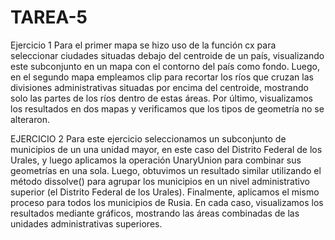 # TAREA-5
Ejercicio 1
Para el primer mapa se hizo uso de la función cx para seleccionar ciudades situadas debajo del centroide de un país, visualizando este subconjunto en un mapa con el contorno del país como fondo. Luego, en el segundo mapa empleamos clip para recortar los ríos que cruzan las divisiones administrativas situadas por encima del centroide, mostrando solo las partes de los ríos dentro de estas áreas. Por último, visualizamos los resultados en dos mapas y verificamos que los tipos de geometría no se alteraron.

EJERCICIO 2
Para este ejercicio seleccionamos un subconjunto de municipios de un una unidad mayor, en este caso del Distrito Federal de los Urales, y luego aplicamos la operación UnaryUnion para combinar sus geometrías en una sola. Luego, obtuvimos un resultado similar utilizando el método dissolve() para agrupar los municipios en un nivel administrativo superior (el Distrito Federal de los Urales). Finalmente, aplicamos el mismo proceso para todos los municipios de Rusia. En cada caso, visualizamos los resultados mediante gráficos, mostrando las áreas combinadas de las unidades administrativas superiores.
